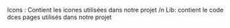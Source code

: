 Icons : Contient les icones utilisées dans notre projet /n
Lib: contient le code dces pages utilisés dans notre projet
